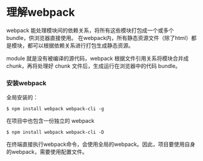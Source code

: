 理解webpack
===================
webpack 能处理模块间的依赖关系，将所有这些模块打包成一个或多个 bundle，供浏览器直接使用。
在webpack内，所有静态资源文件（除了html）都是模块，都可以根据依赖关系进行打包生成静态资源。

module 就是没有被编译的源代码，webpack 根据文件引用关系将模块合并成 chunk，再将处理好 chunk 文件后，生成运行在浏览器中的代码 bundle。

###  安装webpack

全局安装的： 

    $ npm install webpack webpack-cli -g 

在项目中也包含一份独立的 webpack

    $ npm install webpack webpack-cli -D
在终端直接执行webpack命令，会使用全局的webpack。因此，项目要使用自身的webpack，需要使用配置文件。

